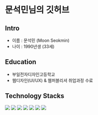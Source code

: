 # 문석민님의 깃허브

## Intro

* 이름 : 문석민 (Moon Seokmin)
* 나이 : 1990년생 (33세)

## Education

* 부일전자디자인고등학교
* 웹디자인(UI/UX) & 웹퍼블리셔 취업과정 수료

## Technology Stacks
<img src="https://img.shields.io/badge/HTML-E34F26?style=flat-square&logo=html5&logoColor=white"/></a>
<img src="https://img.shields.io/badge/CSS-1572B6?style=flat-square&logo=css3&logoColor=white"/></a>
<img src="https://img.shields.io/badge/javascript-F7DF1E?style=flat-square&logo=javascript&logoColor=white"/></a>
<img src="https://img.shields.io/badge/react-61DAFB?style=flat-square&logo=react&logoColor=white"/></a>
<img src="https://img.shields.io/badge/styled--components-DB7093?style=flat-square&logo=styled-components&logoColor=white"/></a>
<img src ="https://img.shields.io/badge/puppeteer-DB7093?&style=flat-square&logo=puppeteer&logoColor=white"/></a>
<img src="https://img.shields.io/badge/python-blue?style=flat-square&logo=python&logoColor=white"/></a>
